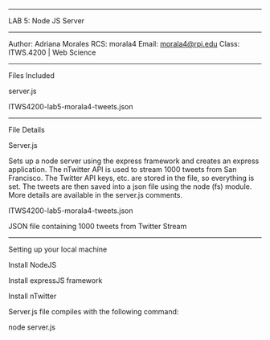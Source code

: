 ______________________________________________________________________________________________________



LAB 5: Node JS Server

______________________________________________________________________________________________________

Author: Adriana Morales
RCS: morala4
Email: morala4@rpi.edu
Class: ITWS.4200 | Web Science

______________________________________________________________________________________________________

Files Included

server.js

ITWS4200-lab5-morala4-tweets.json


______________________________________________________________________________________________________

File Details

Server.js 

Sets up a node server using the express framework and creates an express application. The nTwitter API is used to stream 1000 tweets from San Francisco. The Twitter API keys, etc. are stored in the file, so everything is set. The tweets are then saved into a json file using the node (fs) module. More details are available in the server.js comments.

ITWS4200-lab5-morala4-tweets.json

JSON file containing 1000 tweets from Twitter Stream

-------------------------------------------------------------------------------------------------------

Setting up your local machine

Install NodeJS

Install expressJS framework 

Install nTwitter

Server.js file compiles with the following command:

node server.js




